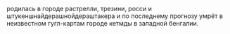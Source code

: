 родилась в городе растрелли, трезини, росси и штукеншнайдерашнойдераштакера и по последнему прогнозу умрёт в неизвестном гугл-картам городе кетмды в западной бенгалии.
